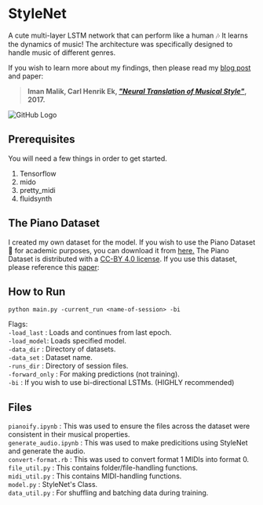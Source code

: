 # StyleNet

A cute multi-layer LSTM network that can perform like a human 🎶 It learns the dynamics of music! The architecture was specifically designed to handle music of different genres.

If you wish to learn more about my findings, then please read my [blog post](http://imanmalik.com/cs/2017/06/05/neural-style.html) and paper:

> **Iman Malik, Carl Henrik Ek, [*"Neural Translation of Musical Style"*](https://arxiv.org/abs/1708.03535), 2017.**

![GitHub Logo](http://imanmalik.com/assets/img/stylenet.png)



## Prerequisites
You will need a few things in order to get started. 

1. Tensorflow
2. mido
3. pretty_midi
4. fluidsynth

## The Piano Dataset
I created my own dataset for the model. If you wish to use the Piano Dataset 🎹 for academic purposes, you can download it from [here.](/assets/dataset/TPD.zip) The Piano Dataset is distributed with a [CC-BY 4.0 license](https://creativecommons.org/licenses/by/4.0/). If you use this dataset, please reference this [paper](https://arxiv.org/abs/1708.03535):

  

## How to Run
``` python main.py -current_run <name-of-session> -bi ```

Flags:  
`-load_last` : Loads and continues from last epoch.  
`-load_model`: Loads specified model.  
`-data_dir` : Directory of datasets.  
`-data_set` : Dataset name.  
`-runs_dir` : Directory of session files.  
`-forward_only` : For making predictions (not training).  
`-bi` : If you wish to use bi-directional LSTMs. (HIGHLY recommended)

## Files
`pianoify.ipynb` : This was used to ensure the files across the dataset were consistent in their musical properties.  
`generate_audio.ipynb` : This was used to make predicitions using StyleNet and generate the audio.  
`convert-format.rb` : This was used to convert format 1 MIDIs into format 0.  
`file_util.py` : This contains folder/file-handling functions.  
`midi_util.py` : This contains MIDI-handling functions.  
`model.py` : StyleNet's Class.  
`data_util.py` : For shuffling and batching data during training.  

